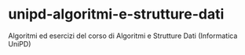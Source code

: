 # unipd-algoritmi-e-strutture-dati
Algoritmi ed esercizi del corso di Algoritmi e Strutture Dati (Informatica UniPD)
